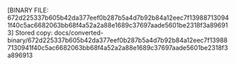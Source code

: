 [BINARY FILE: 672d225337b605b42da377eef0b287b5a4d7b92b84a12eec7f139887130941f40c5ac6682063bb68f4a52a2a88e1689c37697aade5601be2318f3a896913]
Stored copy: docs/converted-binary/672d225337b605b42da377eef0b287b5a4d7b92b84a12eec7f139887130941f40c5ac6682063bb68f4a52a2a88e1689c37697aade5601be2318f3a896913
